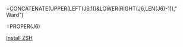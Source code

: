 =CONCATENATE(UPPER(LEFT(J6,1))&LOWER(RIGHT(J6,LEN(J6)-1))," Ward") <Contatinate columns>

=PROPER(J6) <Make all words in a row start with a capital letter>

[Install ZSH](https://dev.to/mskian/install-z-shell-oh-my-zsh-on-ubuntu-1804-lts-4cm4)
